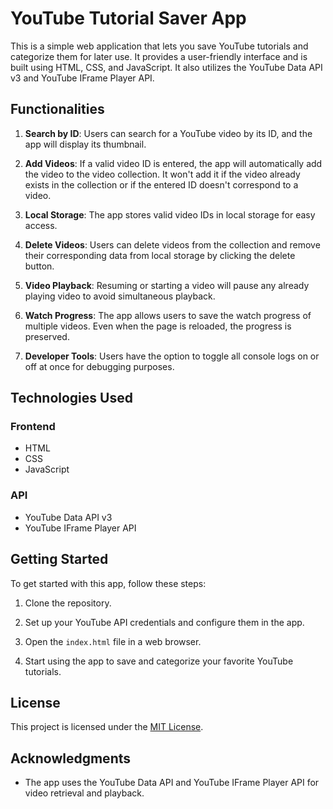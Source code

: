 # YouTube Tutorial Saver App

This is a simple web application that lets you save YouTube tutorials and categorize them for later use. It provides a user-friendly interface and is built using HTML, CSS, and JavaScript. It also utilizes the YouTube Data API v3 and YouTube IFrame Player API.

## Functionalities

1. **Search by ID**: Users can search for a YouTube video by its ID, and the app will display its thumbnail.

2. **Add Videos**: If a valid video ID is entered, the app will automatically add the video to the video collection. It won't add it if the video already exists in the collection or if the entered ID doesn't correspond to a video.

3. **Local Storage**: The app stores valid video IDs in local storage for easy access.

4. **Delete Videos**: Users can delete videos from the collection and remove their corresponding data from local storage by clicking the delete button.

5. **Video Playback**: Resuming or starting a video will pause any already playing video to avoid simultaneous playback.

6. **Watch Progress**: The app allows users to save the watch progress of multiple videos. Even when the page is reloaded, the progress is preserved.

7. **Developer Tools**: Users have the option to toggle all console logs on or off at once for debugging purposes.

## Technologies Used

### Frontend

- HTML
- CSS
- JavaScript

### API

- YouTube Data API v3
- YouTube IFrame Player API

## Getting Started

To get started with this app, follow these steps:

1. Clone the repository.

2. Set up your YouTube API credentials and configure them in the app.

3. Open the `index.html` file in a web browser.

4. Start using the app to save and categorize your favorite YouTube tutorials.

## License

This project is licensed under the [MIT License](LICENSE).

## Acknowledgments

- The app uses the YouTube Data API and YouTube IFrame Player API for video retrieval and playback.

